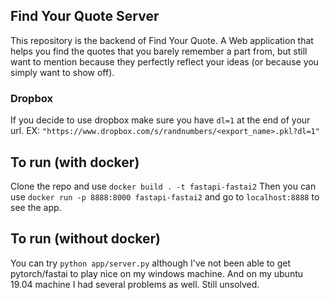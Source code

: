 ## Find Your Quote Server

This repository is the backend of Find Your Quote. A Web application that helps you find the quotes that you barely remember a part from, but still want to mention because they perfectly reflect your ideas (or because you simply want to show off).

### Dropbox

If you decide to use dropbox make sure you have `dl=1` at the end of your url. EX: `"https://www.dropbox.com/s/randnumbers/<export_name>.pkl?dl=1"`

## To run (with docker)

Clone the repo and use `docker build . -t fastapi-fastai2` Then you can use `docker run -p 8888:8000 fastapi-fastai2` and go to `localhost:8888` to see the app.

## To run (without docker)

You can try `python app/server.py` although I've not been able to get pytorch/fastai to play nice on my windows machine. And on my ubuntu 19.04 machine I had several problems as well. Still unsolved.
